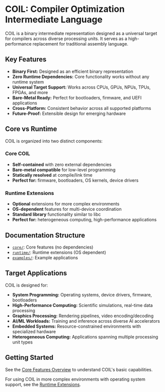 # COIL: Compiler Optimization Intermediate Language

COIL is a binary intermediate representation designed as a universal target for compilers across diverse processing units. It serves as a high-performance replacement for traditional assembly language.

## Key Features

- **Binary First:** Designed as an efficient binary representation
- **Zero Runtime Dependencies:** Core functionality works without any runtime system
- **Universal Target Support:** Works across CPUs, GPUs, NPUs, TPUs, FPGAs, and more
- **Bare-Metal Ready:** Perfect for bootloaders, firmware, and UEFI applications
- **Cross-Platform:** Consistent behavior across all supported platforms
- **Future-Proof:** Extensible design for emerging hardware

## Core vs Runtime

COIL is organized into two distinct components:

### Core COIL
- **Self-contained** with zero external dependencies
- **Bare-metal compatible** for low-level programming
- **Statically resolved** at compile/link time
- **Perfect for:** firmware, bootloaders, OS kernels, device drivers

### Runtime Extensions
- **Optional** extensions for more complex environments
- **OS-dependent** features for multi-device coordination
- **Standard library** functionality similar to libc
- **Perfect for:** heterogeneous computing, high-performance applications

## Documentation Structure

- [`core/`](core/README.md): Core features (no dependencies)
- [`runtime/`](runtime/README.md): Runtime extensions (OS dependent)
- [`examples/`](examples/README.md): Example applications

## Target Applications

COIL is designed for:

- **System Programming:** Operating systems, device drivers, firmware, bootloaders
- **High-Performance Computing:** Scientific simulations, real-time data processing
- **Graphics Processing:** Rendering pipelines, video encoding/decoding
- **AI/ML Workloads:** Training and inference across diverse AI accelerators
- **Embedded Systems:** Resource-constrained environments with specialized hardware
- **Heterogeneous Computing:** Applications spanning multiple processing unit types

## Getting Started

See the [Core Features Overview](core/README.md) to understand COIL's basic capabilities.

For using COIL in more complex environments with operating system support, see the [Runtime Extensions](runtime/README.md).